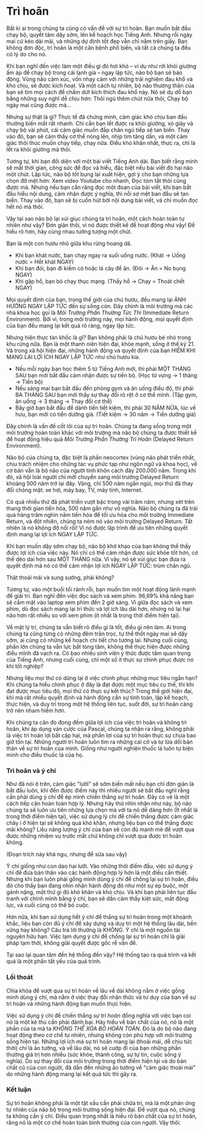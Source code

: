 # Trì hoãn

Bất kì ai trong chúng ta cũng có vấn đề với sự trì hoãn. Bạn muốn bắt đầu chạy bộ, quyết tâm dậy sớm, lên kế hoạch học Tiếng Anh. Nhưng rồi ngày mai cứ kéo dài mãi, và những dự định tốt đẹp vẫn chỉ nằm trên giấy. Bạn không đơn độc, trì hoãn là một căn bệnh phổ biến, và tất cả chúng ta đều có lý do cho nó.

Khi bạn nghĩ đến việc làm một điều gì đó hơi khó – ví dụ như rời khỏi giường ấm áp để chạy bộ trong cái lạnh giá – ngay lập tức, não bộ bạn sẽ báo động. Vùng não cảm xúc, vốn nhạy cảm với những trải nghiệm đau khổ và khó chịu, sẽ được kích hoạt. Và một cách tự nhiên, bộ não thương thân của bạn sẽ tìm mọi cách để chấm dứt kích thích đau khổ này. Nó sẽ dụ dỗ bạn bằng những suy nghĩ dễ chịu hơn: Thôi ngủ thêm chút nữa thôi, Chạy bộ ngày mai cũng được mà…

Nhưng sự thật là gì? Thực tế đã chứng minh, cảm giác khó chịu ban đầu thường biến mất rất nhanh. Chỉ cần bạn lết được ra khỏi giường, xỏ giày và chạy bộ vài phút, cái cảm giác muốn đắp chăn ngủ tiếp sẽ tan biến. Thay vào đó, bạn sẽ cảm thấy cơ thể nóng lên, nhịp tim tăng dần, và một cảm giác thôi thúc muốn chạy tiếp, chạy nữa. Điều khó khăn nhất, thực ra, chỉ là lết ra khỏi giường mà thôi.

Tương tự, khi bạn đối diện với một bài viết Tiếng Anh dài. Bạn biết rằng mình sẽ mất thời gian, công sức để đọc và hiểu, đặc biệt nếu bài viết đó hại não một chút. Lập tức, não bộ tốt bụng lại xuất hiện, gợi ý cho bạn những lựa chọn đỡ mệt hơn: Xem video Youtube cho nhanh, Đọc tóm tắt thôi cũng được mà. Nhưng nếu bạn cắn răng đọc một đoạn của bài viết, khi bạn bắt đầu hiểu nội dung, cảm nhận được ý nghĩa, thì nỗi sợ mệt ban đầu sẽ tan biến. Thay vào đó, bạn sẽ bị cuốn hút bởi nội dung bài viết, và chỉ muốn đọc hết nó mà thôi.

Vậy tại sao não bộ lại xúi giục chúng ta trì hoãn, một cách hoàn toàn tự nhiên như vậy? Đơn giản thôi, vì nó được thiết kế để hoạt động như vậy! Để hiểu rõ hơn, hãy cùng nhau tưởng tượng một chút.

Bạn là một con hươu nhỏ giữa khu rừng hoang dã.

* Khi bạn khát nước, bạn chạy ngay ra suối uống nước. (Khát -> Uống nước = Hết khát NGAY)
* Khi bạn đói, bạn đi kiếm cỏ hoặc lá cây để ăn. (Đói -> Ăn = No bụng NGAY)
* Khi gặp hổ, bạn bỏ chạy thục mạng. (Thấy hổ -> Chạy = Thoát chết NGAY)

Mọi quyết định của bạn, trong thế giới của chú hươu, đều mang lại ẢNH HƯỞNG NGAY LẬP TỨC đến sự sống còn. Đây chính là môi trường mà các nhà khoa học gọi là *Môi Trường Phần Thưởng Tức Thì* (Immediate Return Environment). Bởi vì, trong môi trường này, mọi hành động, mọi quyết định của bạn đều mang lại kết quả rõ ràng, ngay lập tức.

Nhưng hiện thực tàn khốc là gì? Bạn không phải là chú hươu bé nhỏ trong khu rừng nữa. Bạn là một thanh niên hiện đại, khỏe mạnh, sống ở thế kỷ 21. Và trong xã hội hiện đại, những hành động và quyết định của bạn HIẾM KHI MANG LẠI LỢI ÍCH NGAY LẬP TỨC như chú hươu kia.

* Nếu mỗi ngày bạn học thêm 5 từ Tiếng Anh mới, thì phải MỘT THÁNG SAU bạn mới bắt đầu cảm nhận được sự tiến bộ. (Học từ vựng -> 1 tháng -> Tiến bộ)
* Nếu sáng mai bạn bắt đầu đến phòng gym và ăn uống điều độ, thì phải BA THÁNG SAU bạn mới thấy sự thay đổi rõ rệt ở cơ thể mình. (Tập gym, ăn uống -> 3 tháng -> Thay đổi cơ thể)
* Bây giờ bạn bắt đầu để dành tiền tiết kiệm, thì phải 30 NĂM NỮA, lúc về hưu, bạn mới có tiền dưỡng già. (Tiết kiệm -> 30 năm -> Tiền dưỡng già)

Đây chính là vấn đề cốt lõi của sự trì hoãn. Chúng ta đang sống trong một môi trường hoàn toàn khác với môi trường mà não bộ chúng ta được thiết kế để hoạt động hiệu quả *Môi Trường Phần Thưởng Trì Hoãn* (Delayed Return Environment).

Não bộ của chúng ta, đặc biệt là phần neocortex (vùng não phát triển nhất, chịu trách nhiệm cho những tác vụ phức tạp như ngôn ngữ và khoa học), về cơ bản vẫn là bộ não của người tinh khôn cách đây 200.000 năm. Trong khi đó, xã hội loài người chỉ mới chuyển sang môi trường Delayed Return khoảng 500 năm trở lại đây. Vâng, chỉ 500 năm ngắn ngủi, mọi thứ đã thay đổi chóng mặt: xe hơi, máy bay, TV, máy tính, Internet.

Có quá nhiều thứ đã phát triển vượt bậc trong vài trăm năm, nhưng xét trên thang thời gian tiến hóa, 500 năm gần như vô nghĩa. Não bộ chúng ta đã trải qua hàng trăm nghìn năm tiến hóa để tối ưu hóa cho môi trường Immediate Return, và đột nhiên, chúng ta ném nó vào môi trường Delayed Return. Tất nhiên là nó không đỡ nổi rồi! Vì nó được lập trình để ưu tiên những quyết định mang lại lợi ích NGAY LẬP TỨC.

Khi bạn muốn dậy sớm chạy bộ, não bộ khờ khạo của bạn không thể thấy được lợi ích của việc này. Nó chỉ có thể cảm nhận được sức khỏe tốt hơn, cơ thể dẻo dai hơn sau MỘT THÁNG nữa. Vì vậy, nó sẽ xúi giục bạn đưa ra quyết định mà nó có thể cảm nhận lợi ích NGAY LẬP TỨC: trùm chăn ngủ.

Thật thoải mái và sung sướng, phải không?

Tương tự, vào một buổi tối rảnh rỗi, bạn muốn tìm một hoạt động lành mạnh để giải trí. Bạn nghĩ đến việc đọc sách và xem phim. 96,69% khả năng bạn sẽ cắm mặt vào laptop xem phim đến 2 giờ sáng. Vì giữa đọc sách và xem phim, dù đọc sách mang lại tri thức và lợi ích lâu dài hơn, nhưng nó lại hại não hơn rất nhiều so với xem phim (ít nhất là trong thời điểm hiện tại).

Về mặt lý trí, chúng ta vẫn biết rõ điều gì là tốt, điều gì nên làm. Ai trong chúng ta cũng từng có những đêm trằn trọc, tự thề thốt ngày mai sẽ dậy sớm, ai cũng có những kế hoạch chi tiết cho tương lai. Nhưng cuối cùng, phần lớn chúng ta vẫn lực bất tòng tâm, không thể thực hiện được những điều mình đã vạch ra. Có bao nhiêu sinh viên ý thức được tầm quan trọng của Tiếng Anh, nhưng cuối cùng, chỉ một số ít thực sự chinh phục được nó khi tốt nghiệp?

Nhưng liệu mọi thứ có dừng lại ở việc chinh phục những mục tiêu ngắn hạn? Khi chúng ta hiểu chinh phục ở đây là đạt được một mục tiêu cụ thể, thì khi đạt được mục tiêu đó, mọi thứ có thực sự kết thúc? Trong thế giới hiện đại, khi mà rất nhiều quyết định và hành động cần sự tính toán, lập kế hoạch, thực hiện, và duy trì trong một hệ thống liên tục, suốt đời, sự trì hoãn càng trở nên nham hiểm hơn.

Khi chúng ta cân đo đong đếm giữa lợi ích của việc trì hoãn và không trì hoãn, khi áp dụng ván cược của Pascal, chúng ta nhận ra rằng, không phải là việc trì hoãn lợi bất cập hại, mà phần lợi của sự trì hoãn thực sự chưa bao giờ tồn tại. Những người trì hoãn luôn tìm ra những cái cớ và tự lừa dối bản thân về sự trì hoãn của mình. Giống như người nghiện thuốc lá luôn tự biện minh cho điếu thuốc lá của họ.

### Trì hoãn và ý chí

Như đã nói ở trên, cảm giác "lười" sẽ sớm biến mất nếu bạn chỉ đơn giản là bắt đầu luôn, khi đến được điểm này thì nhiều người sẽ bắt đầu nghĩ rằng cần phải dùng ý chí để ép mình chiến thắng sự trì hoãn. Đây có vẻ là một cách tiếp cận hoàn toàn hợp lý. Nhưng hãy thử nhìn nhận như này, bộ não chúng ta sẽ luôn ưu tiên những lựa chọn mà với ta nó dễ dàng hơn (Ít nhất là trong thời điểm hiện tại), việc sử dụng lý chí để chiến thắng được cảm giác chây ì ở hiện tại sẽ không quá khó khăn, nhưng liệu bạn có thể thắng được mãi không? Liệu năng lượng ý chí của bạn sẽ còn đủ mạnh mẽ để vượt qua được những nhiệm vụ trước mắt chứ không chỉ vượt qua được trì hoãn không.

(Đoạn trích này khá ngu, nhưng để sửa sau vậy)

Ý chí giống như con dao hai lưỡi. Vào những thời điểm đầu, việc sử dụng ý chí để đưa bản thân vào các hành động hợp lý hơn là một điều cần thiết. Nhưng khi bạn luôn phải gồng mình dùng ý chí để chống lại sự trì hoãn, điều đó cho thấy bạn đang nhìn nhận hành động đó như một sự ép buộc, một gánh nặng, một thứ gì đó khó khăn và khó chịu. Và khi bạn phải liên tục đấu tranh với chính mình bằng ý chí, bạn sẽ dần cảm thấy kiệt sức, mất động lực, và cuối cùng có thể bỏ cuộc.

Hơn nữa, khi bạn sử dụng hết ý chí để thắng sự trì hoãn trong một khoảnh khắc, liệu bạn còn đủ ý chí để xây dựng và duy trì một hệ thống lâu dài, bền vững hay không? Câu trả lời thường là KHÔNG. Ý chí là một nguồn tài nguyên hữu hạn. Việc lạm dụng ý chí để chống lại sự trì hoãn chỉ là giải pháp tạm thời, không giải quyết được gốc rễ vấn đề.

Tại sao lại quan tâm đến hệ thống đến vậy? Hệ thống tạo ra quá trình và kết quả là một phần tất yếu của quá trình.

### Lối thoát

Chìa khóa để vượt qua sự trì hoãn về lâu về dài không nằm ở việc gồng mình dùng ý chí, mà nằm ở việc thay đổi nhận thức và tư duy của bạn về sự trì hoãn và những hành động bạn muốn thực hiện.

Việc sử dụng ý chí để chiến thắng *sự trì hoãn* đồng nghĩa với việc bạn coi nó là một kẻ thù cần phải đánh bại. Hãy hiểu về bản chất của nó, nó là một phần của ta mà ta *KHÔNG THỂ XÓA BỎ HOÀN TOÀN*. Đó là do bộ não đang hoạt động theo cơ chế tự nhiên, nhưng không còn phù hợp với môi trường sống hiện tại. Những lợi ích mà sự trì hoãn mang lại (thoải mái, dễ chịu tức thời) chỉ là ảo tưởng, và về lâu dài, nó sẽ cướp đi của bạn những phần thưởng giá trị hơn nhiều (sức khỏe, thành công, sự tự tin, cuộc sống ý nghĩa). Do sự thay đổi của môi trường trong thời điểm hiện tại và do bản chất cũ của con người, đã dẫn đến những ảo tưởng về "cảm giác thoải mái" do những hành động mang lại kết quả tức thì gây ra.

### Kết luận

Sự trì hoãn không phải là một tật xấu cần phải chữa trị, mà là một phản ứng tự nhiên của não bộ trong môi trường sống hiện đại. Để vượt qua nó, chúng ta không cần ý chí. Điều quan trọng nhất là hiểu rõ bản chất của sự trì hoãn, rằng nó là một cơ chế hoàn toàn bình thường của con người. Vậy thôi.
